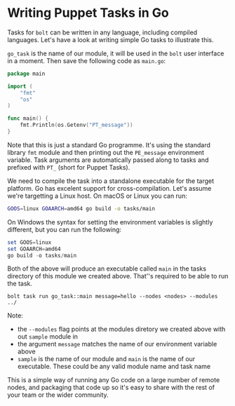 # Writing Puppet Tasks in Go

Tasks for `bolt` can be written in any language, including compiled languages. Let's have a look at writing simple Go tasks to illustrate this.

`go_task` is the name of our module, it will be used in the `bolt` user interface in a moment. Then save the following code as `main.go`:

```go
package main

import (
    "fmt"
    "os"
)

func main() {
    fmt.Println(os.Getenv("PT_message"))
}
```

Note that this is just a standard Go programme. It's using the standard library `fmt` module and then printing out the `PE_message` environment variable. Task arguments are automatically passed along to tasks and prefixed with `PT_` (short for Puppet Tasks).

We need to compile the task into a standalone executable for the target platform. Go has excelent support for cross-compilation. Let's assume we're targetting a Linux host. On macOS or Linux you can run:

```bash
GOOS=linux GOAARCH=amd64 go build -o tasks/main
```

On Windows the syntax for setting the environment variables is slightly different, but you can run the following:

```powershell
set GOOS=linux
set GOAARCH=amd64
go build -o tasks/main
```

Both of the above will produce an executable called `main` in the tasks directory of this module we created above. That''s required to be able to run the task.

```
bolt task run go_task::main message=hello --nodes <nodes> --modules ../
```

Note:

* the `--modules` flag points at the modules diretory we created above with out `sample` module in
* the argument `message` matches the name of our environment variable above
* `sample` is the name of our module and `main` is the name of our executable. These could be any valid module name and task name

This is a simple way of running any Go code on a large number of remote nodes, and packaging that code up so it's easy to share with the rest of your team or the wider community.


